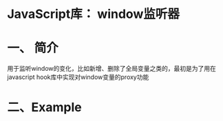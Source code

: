 #  JavaScript库： window监听器



# 一、 简介

用于监听window的变化，比如新增、删除了全局变量之类的，最初是为了用在javascript hook库中实现对window变量的proxy功能 



# 二、Example 

```js
```



















